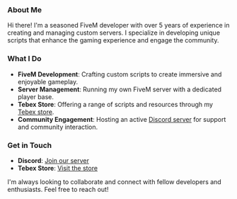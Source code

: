 ### About Me

Hi there! I'm a seasoned FiveM developer with over 5 years of experience in creating and managing custom servers. I specialize in developing unique scripts that enhance the gaming experience and engage the community. 

### What I Do

- **FiveM Development**: Crafting custom scripts to create immersive and enjoyable gameplay.
- **Server Management**: Running my own FiveM server with a dedicated player base.
- **Tebex Store**: Offering a range of scripts and resources through my [Tebex store](https://amirobin.tebex.io).
- **Community Engagement**: Hosting an active [Discord server](https://discord.gg/vcJ6QZCpc3) for support and community interaction.

### Get in Touch

- **Discord**: [Join our server](https://discord.gg/vcJ6QZCpc3)
- **Tebex Store**: [Visit the store](https://amirobin.tebex.io)

I'm always looking to collaborate and connect with fellow developers and enthusiasts. Feel free to reach out!
